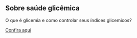 <h2>Sobre saúde glicêmica</h2>
<p>O que é glicemia e como controlar seus índices glicemicos?</p>
<a href="https://anagutierra.github.io/Saude-Glicemica/Saude-glicemica">Confira aqui</a>
